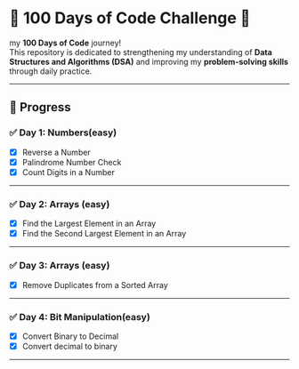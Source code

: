 # 💯 100 Days of Code Challenge 🚀

my **100 Days of Code** journey!  
This repository is dedicated to strengthening my 
understanding of **Data Structures and Algorithms
(DSA)** and improving my **problem-solving skills** 
through daily practice.


---

## 📅 Progress

### ✅ Day 1: Numbers(easy)
- [x]  Reverse a Number
- [x]  Palindrome Number Check
- [x]  Count Digits in a Number

---

### ✅ Day 2: Arrays (easy)
- [x]  Find the Largest Element in an Array
- [x]  Find the Second Largest Element in an Array

---

### ✅ Day 3: Arrays (easy)
- [x]  Remove Duplicates from a Sorted Array

---
### ✅ Day 4: Bit Manipulation(easy)
- [x] Convert Binary to Decimal
- [x] Convert decimal to binary

---

